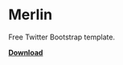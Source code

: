 Merlin
======
Free Twitter Bootstrap template.

**[Download](https://github.com/halibegic/Merlin/archive/master.zip)**
